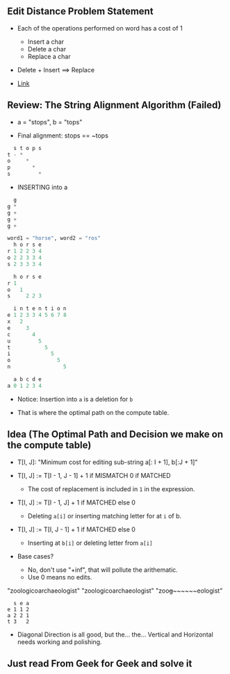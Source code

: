 ## Edit Distance Problem Statement

* Each of the operations performed on word has a cost of 1
  * Insert a char
  * Delete a char
  * Replace a char

* Delete + Insert ==> Replace

* [Link](https://leetcode.com/problems/edit-distance/)

## Review: The String Alignment Algorithm (Failed)

* a = "stops", b = "tops"

* Final alignment: stops == ~tops

```python
  s t o p s
t - * 
o     *
p       *
s         *
```

* INSERTING into a
```python
  g
g *
g +
g +
g +
```

```python
word1 = "horse", word2 = "ros"
  h o r s e
r 1 2 2 3 4
o 2 2 3 3 4
s 2 3 3 3 4

  h o r s e
r 1
o   1
s     2 2 3

  i n t e n t i o n
e 1 2 3 3 4 5 6 7 8
x   2
e     3
c       4
u         5
t           5
i             5
o               5
n                 5

  a b c d e
a 0 1 2 3 4
```

* Notice: Insertion into  `a` is a deletion for `b`

* That is where the optimal path on the compute table.

## Idea (The Optimal Path and Decision we make on the compute table)

* T[I, J]: "Minimum cost for editing sub-string a[: I + 1], b[:J + 1]"

* T[I, J] := T[I - 1, J - 1] + 1 if MISMATCH 0 if MATCHED
  * The cost of replacement is included in `1` in the expression.

* T[I, J] := T[I - 1, J] + 1 if MATCHED else 0
  * Deleting `a[i]` or inserting matching letter for at `i` of b.

* T[I, J] := T[I, J - 1] + 1 if MATCHED else 0
  * Inserting at `b[i]` or deleting letter from `a[i]`

* Base cases?
  * No, don't use "+inf", that will pollute the arithematic. 
  * Use 0 means no edits. 




"zoologicoarchaeologist"
"zoologicoarchaeologist"
"zoo~~g~~~~~~~~eologist"


```
  s e a
e 1 1 2
a 2 2 1
t 3   2
```

* Diagonal Direction is all good, but the... the... Vertical and Horizontal needs working and polishing. 

## Just read From Geek for Geek and solve it 

